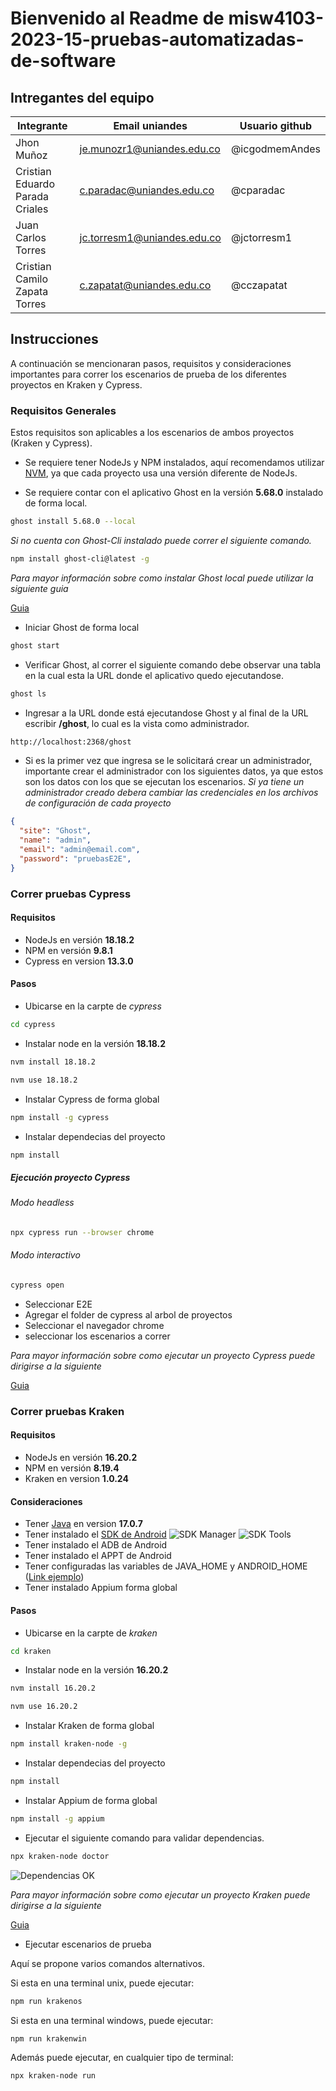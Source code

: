 # Bienvenido al Readme de **misw4103-2023-15-pruebas-automatizadas-de-software**

## Intregantes del equipo

|Integrante | Email uniandes | Usuario github |
|-----------|----------------|----------------|
| Jhon Muñoz | je.munozr1@uniandes.edu.co | @icgodmemAndes |
| Cristian Eduardo Parada Criales | c.paradac@uniandes.edu.co | @cparadac |
| Juan Carlos Torres | jc.torresm1@uniandes.edu.co | @jctorresm1 |
| Cristian Camilo Zapata Torres | c.zapatat@uniandes.edu.co | @cczapatat |

## Instrucciones

A continuación se mencionaran pasos, requisitos y consideraciones importantes para correr los escenarios de prueba de los diferentes proyectos en Kraken y Cypress.

### Requisitos Generales

Estos requisitos son aplicables a los escenarios de ambos proyectos (Kraken y Cypress).

* Se requiere tener NodeJs y NPM instalados, aquí recomendamos utilizar [NVM](https://github.com/nvm-sh/nvm), ya que cada proyecto usa una versión diferente de NodeJs.

* Se requiere contar con el aplicativo Ghost en la versión **5.68.0** instalado de forma local.

```bash
ghost install 5.68.0 --local
```

*Si no cuenta con Ghost-Cli instalado puede correr el siguiente comando.*

```bash
npm install ghost-cli@latest -g
```

*Para mayor información sobre como instalar Ghost local puede utilizar la siguiente guia*

[Guia](https://thesoftwaredesignlab.github.io/AutTestingCodelabs/ghost-local-deployment/index.html#0)

* Iniciar Ghost de forma local

```bash
ghost start
```

* Verificar Ghost, al correr el siguiente comando debe observar una tabla en la cual esta la URL donde el aplicativo quedo ejecutandose.

```bash
ghost ls
```

* Ingresar a la URL donde está ejecutandose Ghost y al final de la URL escribir **/ghost**, lo cual es la vista como administrador.

```sh
http://localhost:2368/ghost
```

* Si es la primer vez que ingresa se le solicitará crear un administrador, importante crear el administrador con los siguientes datos, ya que estos son los datos con los que se ejecutan los escenarios. *Si ya tiene un administrador creado debera cambiar las credenciales en los archivos de configuración de cada proyecto*

```json
{
  "site": "Ghost",
  "name": "admin",
  "email": "admin@email.com",
  "password": "pruebasE2E",
}
```

### Correr pruebas Cypress

#### Requisitos

* NodeJs en versión **18.18.2**
* NPM en versión **9.8.1**
* Cypress en version **13.3.0**

#### Pasos

* Ubicarse en la carpte de *cypress*

```sh
cd cypress
```

* Instalar node en la versión **18.18.2**

```bash
nvm install 18.18.2
```

```bash
nvm use 18.18.2
```

* Instalar Cypress de forma global

```bash
npm install -g cypress
```

* Instalar dependecias del proyecto

```bash
npm install
```

##### Ejecución proyecto Cypress

###### Modo headless

```bash
npx cypress run --browser chrome
```

###### Modo interactivo

```bash
cypress open
```

* Seleccionar E2E
* Agregar el folder de cypress al arbol de proyectos
* Seleccionar el navegador chrome
* seleccionar los escenarios a correr

*Para mayor información sobre como ejecutar un proyecto Cypress puede dirigirse a la siguiente*

[Guia](https://thesoftwaredesignlab.github.io/AutTestingCodelabs/cypress-tutorial/index.html#0)

### Correr pruebas Kraken

#### Requisitos

* NodeJs en versión **16.20.2**
* NPM en versión **8.19.4**
* Kraken en version **1.0.24**

#### Consideraciones

* Tener [Java](https://www.oracle.com/java/technologies/downloads/#java17) en version **17.0.7**
* Tener instalado el [SDK de Android](https://developer.android.com/studio)
![SDK Manager](./imgs/androidSDK1.png)
![SDK Tools](./imgs/androidSDK2.png)
* Tener instalado el ADB de Android
* Tener instalado el APPT de Android
* Tener configuradas las variables de JAVA_HOME y ANDROID_HOME ([Link ejemplo](https://stackoverflow.com/questions/28296237/set-android-home-environment-variable-in-mac))
* Tener instalado Appium forma global

#### Pasos

* Ubicarse en la carpte de *kraken*

```sh
cd kraken
```

* Instalar node en la versión **16.20.2**

```bash
nvm install 16.20.2
```

```bash
nvm use 16.20.2
```

* Instalar Kraken de forma global

```bash
npm install kraken-node -g
```

* Instalar dependecias del proyecto

```bash
npm install
```

* Instalar Appium de forma global

```bash
npm install -g appium
```

* Ejecutar el siguiente comando para validar dependencias.

```bash
npx kraken-node doctor
```

![Dependencias OK](./imgs/dependenciasKrakenOK.png)

*Para mayor información sobre como ejecutar un proyecto Kraken puede dirigirse a la siguiente*

[Guia](https://thesoftwaredesignlab.github.io/AutTestingCodelabs/kraken-web-testing-tool/index.html#0)

* Ejecutar escenarios de prueba

Aquí se propone varios comandos alternativos.

Si esta en una terminal unix, puede ejecutar:

```bash
npm run krakenos
```

Si esta en una terminal windows, puede ejecutar:

```bash
npm run krakenwin
```

Además puede ejecutar, en cualquier tipo de terminal:

```bash
npx kraken-node run
```